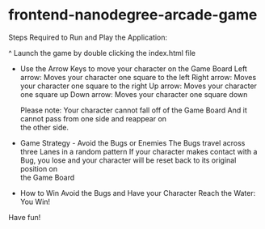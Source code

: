 frontend-nanodegree-arcade-game
===============================

Steps Required to Run and Play the Application:

^ Launch the game by double clicking the index.html file

* Use the Arrow Keys to move your character on the Game Board
	Left arrow: Moves your character one square to the left
	Right arrow: Moves your character one square to the right
	Up arrow: Moves your character one square up
	Down arrow: Moves your character one square down
	
	Please note: Your character cannot fall off of the Game Board
				  And it cannot pass from one side and reappear on	
				  the other side.
	
* Game Strategy - Avoid the Bugs or Enemies
		The Bugs travel across three Lanes in a random pattern
		If your character makes contact with a Bug, you lose and your
		character will be reset back to its original position on	
		the Game Board
		
* How to Win
	Avoid the Bugs and Have your Character Reach the Water: You Win!
	
Have fun!	
